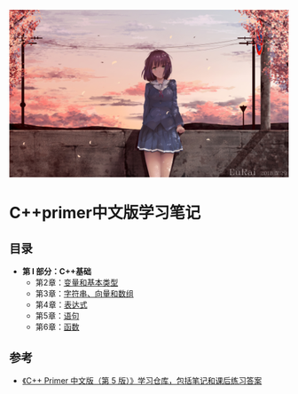 ![image](https://github.com/Purlemon/Cpp-Priemr-Notes/blob/main/images/296b04659db8eed074133606a620f477d908a81c.jpg%401e_1c.jpg)  
# C++primer中文版学习笔记  
## 目录  
- **第 I 部分：C++基础**  
  - 第2章：[变量和基本类型](https://github.com/Purlemon/Cpp-Priemr-Notes/blob/main/notes/ch2.md)  
  - 第3章：[字符串、向量和数组](https://github.com/Purlemon/Cpp-Priemr-Notes/blob/main/notes/ch3.md)
  - 第4章：[表达式](https://github.com/Purlemon/Cpp-Priemr-Notes/blob/main/notes/ch4.md)
  - 第5章：[语句](https://github.com/Purlemon/Cpp-Priemr-Notes/blob/main/notes/ch5.md)
  - 第6章：[函数](https://github.com/Purlemon/Cpp-Priemr-Notes/blob/main/notes/ch6.md)
## 参考
- [《C++ Primer 中文版（第 5 版）》学习仓库，包括笔记和课后练习答案](https://github.com/applenob/Cpp_Primer_Practice)
